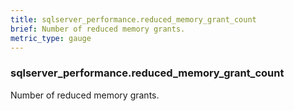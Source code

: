 ```yaml
---
title: sqlserver_performance.reduced_memory_grant_count
brief: Number of reduced memory grants.
metric_type: gauge
---
```

### sqlserver_performance.reduced_memory_grant_count

Number of reduced memory grants.